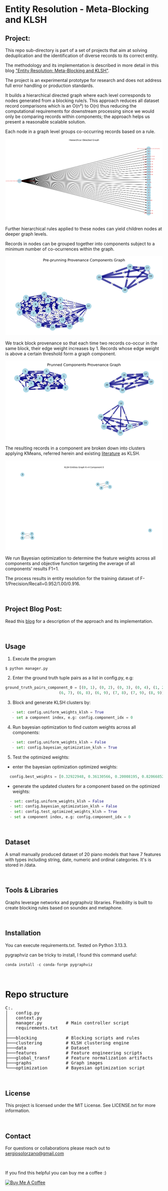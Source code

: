 # Entity Resolution - Meta-Blocking and KLSH

## Project:
This repo sub-directory is part of a set of projects that aim at solving deduplication and the identification of diverse records to its correct entity.

The methodology and its implementation is described in more detail in this blog ["Entity Resolution: Meta-Blocking and KLSH"](https://app.readytensor.ai/publications/entity-resolution-meta-blocking-and-klsh-3hz55CPSvHPs).

The project is an experimental prototype for research and does not address full error handling or production standards.

It builds a hierarchical directed graph where each level corresponds to nodes generated from a blocking rule/s. This approach reduces all dataset record comparisons which is an O(n²) to O(n) thus reducing the computational requirements for downstream processing since we would only be comparing records within components; the approach helps us present a reasonable scalable solution.

Each node in a graph level groups co-occurring records based on a rule.

![graph_tree](readme_images/hierarchical_directed_graph.png)

Further hierarchical rules applied to these nodes can yield children nodes at deeper graph levels. 

Records in nodes can be grouped together into components subject to a minimum number of co-ocurrences within the graph.

![preprun_components_graph](readme_images/preprunning-graph.png)

We track block provenance so that each time two records co-occur in the same block, their edge weight increases by 1. Records whose edge weight is above a certain threshold form a graph component.

![Pruned_components_graph](readme_images/prunned_graph.png)

The resulting records in a component are broken down into clusters applying KMeans, referred herein and existing [literature](https://arxiv.org/pdf/1810.05497) as KLSH.

![klsh_entities_graph_k_4_comp_0](readme_images/klsh-entities-graph.png)

We run Bayesian optimization to determine the feature weights across all components and objective function targeting the average of all components' results F1=1.

The process results in entity resolution for the training dataset of F-1/Precision/Recall=0.952/1.00/0.916.

<p>&nbsp;</p>

## Project Blog Post:
Read this [blog](https://app.readytensor.ai/publications/entity-resolution-meta-blocking-and-klsh-3hz55CPSvHPs) for a description of the approach and its implementation.

<p>&nbsp;</p>

## Usage
1. Execute the program
```python
$ python manager.py
``` 
2. Enter the ground truth tuple pairs as a list in config.py, e.g:
```python
ground_truth_pairs_component_0 = [(0, 1), (0, 2), (0, 3), (0, 4), (1, 2), (1, 3), (1, 4), (2, 3), (2, 4), (3, 4),
                        (6, 7), (6, 8), (6, 9), (7, 8), (7, 9), (8, 9)]
```
3. Block and generate KLSH clusters by:
```python
   - set: config.uniform_weights_klsh = True
   - set a component index, e.g: config.component_idx = 0
```

4. Run bayesian optimization to find custom weights across all components:
```python
   - set: config.uniform_weights_klsh = False
   - set: config.bayesian_optimization_klsh = True
```

5. Test the optimized weights:
  - enter the bayesian optimization optimized weights:
```python
  config.best_weights = [0.32922948, 0.36130566, 0.20008195, 0.82066852, 0.44855293, 0.62657605, 0.36378109, 0.4405338, 0.2413675]
```
  - generate the updated clusters for a component based on the optimized weights:
```python
  - set: config.uniform_weights_klsh = False
  - set: config.bayesian_optimization_klsh = False
  - set: config.test_optimized_weights_klsh = True
  - set a component index, e.g: config.component_idx = 0
```

<p>&nbsp;</p>

## Dataset
A small manually produced dataset of 20 piano models that have 7 features with types including string, date, numeric and ordinal categories. It's is stored in /data.

<p>&nbsp;</p>

## Tools & Libraries
Graphs leverage networkx and pygraphviz libraries.
Flexibility is built to create blocking rules based on soundex and metaphone.

<p>&nbsp;</p>

## Installation
You can execute requirements.txt. Tested on Python 3.13.3.

pygraphviz can be tricky to install, I found this command useful:
```python
conda install -c conda-forge pygraphviz
```

<p>&nbsp;</p>

# Repo structure
<pre>
C:.
│   config.py          
│   context.py         
│   manager.py         # Main controller script  
│   requirements.txt   
│
├───blocking           # Blocking scripts and rules  
├───clustering         # KLSH clustering engine  
├───data               # Dataset  
├───features           # Feature engineering scripts  
├───global_transf      # Feature normalization artifacts  
├───graphs             # Graph images  
└───optimization       # Bayesian optimization script  
</pre>

<p>&nbsp;</p>

## License
This project is licensed under the MIT License. See LICENSE.txt for more information.

<p>&nbsp;</p>

## Contact
For questions or collaborations please reach out to sergiosolorzano@gmail.com

<p>&nbsp;</p>

If you find this helpful you can buy me a coffee :)

<a href="https://www.buymeacoffee.com/sergiosolorzano" target="_blank"><img src="https://www.buymeacoffee.com/assets/img/custom_images/orange_img.png" alt="Buy Me A Coffee" style="height: 41px !important;width: 174px !important;box-shadow: 0px 3px 2px 0px rgba(190, 190, 190, 0.5) !important;-webkit-box-shadow: 0px 3px 2px 0px rgba(190, 190, 190, 0.5) !important;" ></a>      
